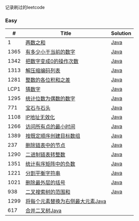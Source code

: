记录刷过的leetcode

### Easy

| # | Title | Solution |
|---| ----- | -------- |
| 1|[两数之和](https://leetcode-cn.com/problems/two-sum/)|[Java](/src/life/codecook/leetcode/easy/TwoSum.java)|
| 1365|[有多少小于当前的数字](https://leetcode-cn.com/problems/how-many-numbers-are-smaller-than-the-current-number/)|[Java](/src/life/codecook/leetcode/easy/SmallerNumbersThanCurrent.java)|
| 1342|[把数字变成0的操作次数](https://leetcode-cn.com/problems/number-of-steps-to-reduce-a-number-to-zero/)|[Java](/src/life/codecook/leetcode/easy/NumberOfSteps.java)|
| 1313|[解压缩编码列表](https://leetcode-cn.com/problems/decompress-run-length-encoded-list/)|[Java](/src/life/codecook/leetcode/easy/DecompressRLElist.java)|
| 1281|[整数的各位积和之差](https://leetcode-cn.com/problems/subtract-the-product-and-sum-of-digits-of-an-integer/)|[Java](/src/life/codecook/leetcode/easy/SubtractProductAndSum.java)|
| LCP1|[猜数字](https://leetcode-cn.com/problems/guess-numbers/)|[Java](/src/life/codecook/leetcode/easy/Game.java)|
| 1295|[统计位数为偶数的数字](https://leetcode-cn.com/problems/find-numbers-with-even-number-of-digits/)|[Java](/src/life/codecook/leetcode/easy/FindNumbers.java)|
|  771|[宝石与石头](https://leetcode-cn.com/problems/jewels-and-stones/)|[Java](/src/life/codecook/leetcode/easy/NumJewelsInStones.java)|
| 1108|[IP地址无效化](https://leetcode-cn.com/problems/defanging-an-ip-address/)|[Java](/src/life/codecook/leetcode/easy/DefangIPaddr.java)|
| 1266|[访问所有点的最小时间](https://leetcode-cn.com/problems/minimum-time-visiting-all-points/)|[Java](/src/life/codecook/leetcode/easy/MinTimeToVisitAllPoints.java)|
| 1389|[按既定顺序创建目标数组](https://leetcode-cn.com/problems/create-target-array-in-the-given-order/)|[Java](/src/life/codecook/leetcode/easy/CreateTargetArray.java)|
|  237|[删除链表中的节点](https://leetcode-cn.com/problems/delete-node-in-a-linked-list/)|[Java](/src/life/codecook/leetcode/easy/DeleteNode.java)|
| 1290|[二进制链表转整数](https://leetcode-cn.com/problems/convert-binary-number-in-a-linked-list-to-integer/)|[Java](/src/life/codecook/leetcode/easy/GetDecimalValue.java)|
| 1351|[统计有序矩阵中的负数](https://leetcode-cn.com/problems/count-negative-numbers-in-a-sorted-matrix/)|[Java](/src/life/codecook/leetcode/easy/CountNegatives.java)|
| 1221|[分割平衡字符串](https://leetcode-cn.com/problems/split-a-string-in-balanced-strings/)|[Java](/src/life/codecook/leetcode/easy/BalancedStringSplit.java)
| 1021|[删除最外层的括号](https://leetcode-cn.com/problems/remove-outermost-parentheses/)|[Java](/src/life/codecook/leetcode/easy/RemoveOuterParentheses.java)
|  938|[二叉搜索树的范围和](https://leetcode-cn.com/problems/range-sum-of-bst/)|[Java](/src/life/codecook/leetcode/easy/RangeSumBST.java)
| 1299|[将每个元素替换为右侧最大元素](https://leetcode-cn.com/problems/replace-elements-with-greatest-element-on-right-side/)[Java](/src/life/codecook/leetcode/easy/ReplaceElements.java)
|  617|[合并二叉树](https://leetcode-cn.com/problems/merge-two-binary-trees/)[Java](/src/life/codecook/leetcode/easy/MergeTrees.java)